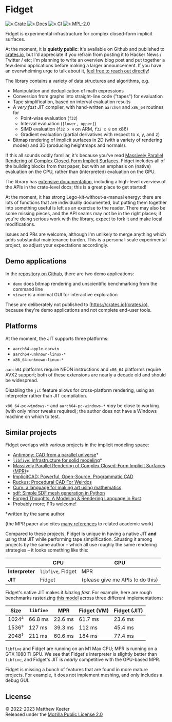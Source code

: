 # Fidget
[![» Crate](https://badgen.net/crates/v/fidget)](https://crates.io/crates/fidget)
[![» Docs](https://badgen.net/badge/api/docs.rs/df3600)](https://docs.rs/fidget/)
[![» CI](https://badgen.net/github/checks/mkeeter/fidget/main)](https://github.com/mkeeter/fidget/actions/workflows/rust.yml)
[![» MPL-2.0](https://badgen.net/github/license/mkeeter/fidget)](LICENSE.txt)

Fidget is experimental infrastructure for complex closed-form implicit surfaces.

At the moment, it is **quietly public**: it's available on Github and published
to [crates.io](https://crates.io/crates.fidget), but I'd appreciate if you
refrain from posting it to Hacker News / Twitter / etc; I'm planning to write an
overview blog post and put together a few demo applications before making a
larger announcement. If you have an overwhelming urge to talk about it,
[feel free to reach out directly](https://mattkeeter.com/about)!

The library contains a variety of data structures and algorithms, e.g.

- Manipulation and deduplication of math expressions
- Conversion from graphs into straight-line code ("tapes") for evaluation
- Tape simplification, based on interval evaluation results
- A _very fast_ JIT compiler, with hand-written `aarch64` and `x86_64` routines
  for
    - Point-wise evaluation (`f32`)
    - Interval evaluation (`[lower, upper]`)
    - SIMD evaluation (`f32 x 4` on ARM, `f32 x 8` on x86)
    - Gradient evaluation (partial derivatives with respect to x, y, and z)
- Bitmap rendering of implicit surfaces in 2D (with a variety of rendering
  modes) and 3D (producing heightmaps and normals).

If this all sounds oddly familiar, it's because you've read
[Massively Parallel Rendering of Complex Closed-Form Implicit Surfaces](https://www.mattkeeter.com/research/mpr/).
Fidget includes all of the building blocks from that paper, but with an emphasis
on (native) evaluation on the CPU, rather than (interpreted) evaluation on the
GPU.

The library has [extensive documentation](https://docs.rs/fidget/latest/fidget/),
including a high-level overview of the APIs in the crate-level docs; this is a
great place to get started!

At the moment, it has strong Lego-kit-without-a-manual energy: there are lots of
functions that are individually documented, but putting them together into
something useful is left as an exercise to the reader.  There may also be some
missing pieces, and the API seams may not be in the right places; if you're
doing serious work with the library, expect to fork it and make local
modifications.

Issues and PRs are welcome, although I'm unlikely to merge anything which adds
substantial maintenance burden.  This is a personal-scale experimental project,
so adjust your expectations accordingly.

## Demo applications
In the [repository on Github](https://github.com/mkeeter/fidget), there are
two demo applications:

- `demo` does bitmap rendering and unscientific benchmarking from the command
  line
- `viewer` is a minimal GUI for interactive exploration

These are deliberately not published to [https://crates.io](crates.io), because
they're demo applications and not complete end-user tools.

## Platforms
At the moment, the JIT supports three platforms:

- `aarch64-apple-darwin`
- `aarch64-unknown-linux-*`
- `x86_64-unknown-linux-*`

`aarch64` platforms require NEON instructions and `x86_64` platforms require
AVX2 support; both of these extensions are nearly a decade old and should be
widespread.

Disabling the `jit` feature allows for cross-platform rendering, using an
interpreter rather than JIT compilation.

`x86_64-pc-windows-*` and `aarch64-pc-windows-*` _may_ be close to working (with
only minor tweaks required); the author does not have a Windows machine on which
to test.

## Similar projects
Fidget overlaps with various projects in the implicit modeling space:

- [Antimony: CAD from a parallel universe](https://mattkeeter.com/projects/antimony)*
- [`libfive`: Infrastructure for solid modeling](https://libfive.com)*
- [Massively Parallel Rendering of Complex Closed-Form Implicit Surfaces (MPR)](https://github.com/mkeeter/mpr)*
- [ImplicitCAD: Powerful, Open-Source, Programmatic CAD](https://implicitcad.org/)
- [Ruckus: Procedural CAD For Weirdos](https://docs.racket-lang.org/ruckus/index.html)
- [Curv: a language for making art using mathematics](https://github.com/curv3d/curv)
- [sdf: Simple SDF mesh generation in Python](https://github.com/fogleman/sdf)
- [Forged Thoughts: A Modeling & Rendering Language in Rust](https://forgedthoughts.com/)
- Probably more; PRs welcome!

*written by the same author

(the MPR paper also cites
[many references](https://dl.acm.org/doi/10.1145/3386569.3392429#sec-ref)
to related academic work)

Compared to these projects, Fidget is unique in having a native JIT **and**
using that JIT while performing tape simplification.  Situating it among
projects by the same author – which all use roughly the same rendering
strategies – it looks something like this:

|                 | CPU               | GPU
|-----------------|-------------------|------
| **Interpreter** | `libfive`, Fidget | MPR
| **JIT**         | Fidget            | (please give me APIs to do this)

Fidget's native JIT makes it _blazing fast_.
For example, here are rough benchmarks rasterizing [this model](https://www.mattkeeter.com/projects/siggraph/depth_norm@2x.png)
across three different implementations:

Size  | `libfive` | MPR     | Fidget (VM) | Fidget (JIT)
------|-----------|---------|-------------|---------------
1024³ | 66.8 ms   | 22.6 ms | 61.7 ms     | 23.6 ms
1536³ | 127 ms    | 39.3 ms | 112 ms      | 45.4 ms
2048³ | 211 ms    | 60.6 ms | 184 ms      | 77.4 ms

`libfive` and Fidget are running on an M1 Max CPU; MPR is running on a GTX 1080
Ti GPU.  We see that Fidget's interpreter is slightly better than `libfive`, and
Fidget's JIT is _nearly_ competitive with the GPU-based MPR.

Fidget is missing a bunch of features that are found in more mature projects.
For example, it does not implement meshing, and only includes a debug GUI.

## License
© 2022-2023 Matthew Keeter  
Released under the [Mozilla Public License 2.0](https://github.com/mkeeter/fidget/blob/main/LICENSE.txt)
